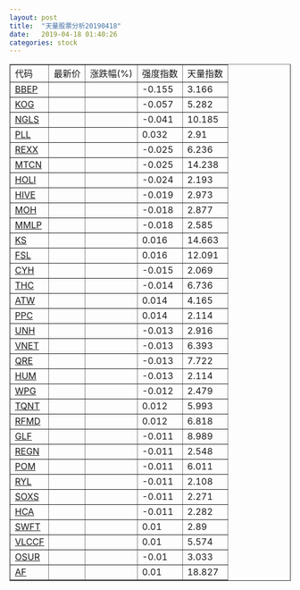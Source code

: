 ```yaml
---
layout: post
title:  "天量股票分析20190418"
date:   2019-04-18 01:40:26
categories: stock
---
```

<script type="text/javascript">
var stockList = []
stockList.push('gb_bbep');
stockList.push('gb_kog');
stockList.push('gb_ngls');
stockList.push('gb_pll');
stockList.push('gb_rexx');
stockList.push('gb_mtcn');
stockList.push('gb_holi');
stockList.push('gb_hive');
stockList.push('gb_moh');
stockList.push('gb_mmlp');
stockList.push('gb_ks');
stockList.push('gb_fsl');
stockList.push('gb_cyh');
stockList.push('gb_thc');
stockList.push('gb_atw');
stockList.push('gb_ppc');
stockList.push('gb_unh');
stockList.push('gb_vnet');
stockList.push('gb_qre');
stockList.push('gb_hum');
stockList.push('gb_wpg');
stockList.push('gb_tqnt');
stockList.push('gb_rfmd');
stockList.push('gb_glf');
stockList.push('gb_regn');
stockList.push('gb_pom');
stockList.push('gb_ryl');
stockList.push('gb_soxs');
stockList.push('gb_hca');
stockList.push('gb_swft');
stockList.push('gb_vlccf');
stockList.push('gb_osur');
stockList.push('gb_af');
</script>

<table border="1">
 <tr>
  <td>代码</td>
  <td>最新价</td>
  <td>涨跌幅(%)</td>
 <td>强度指数</td>
 <td>天量指数</td>
</tr>
  <tr id="bbep"><td><a href="http://stock.finance.sina.com.cn/usstock/quotes/BBEP.html" target="_blank">BBEP</a></td><td></td><td></td><td>-0.155</td><td>3.166</td></tr>
  <tr id="kog"><td><a href="http://stock.finance.sina.com.cn/usstock/quotes/KOG.html" target="_blank">KOG</a></td><td></td><td></td><td>-0.057</td><td>5.282</td></tr>
  <tr id="ngls"><td><a href="http://stock.finance.sina.com.cn/usstock/quotes/NGLS.html" target="_blank">NGLS</a></td><td></td><td></td><td>-0.041</td><td>10.185</td></tr>
  <tr id="pll"><td><a href="http://stock.finance.sina.com.cn/usstock/quotes/PLL.html" target="_blank">PLL</a></td><td></td><td></td><td>0.032</td><td>2.91</td></tr>
  <tr id="rexx"><td><a href="http://stock.finance.sina.com.cn/usstock/quotes/REXX.html" target="_blank">REXX</a></td><td></td><td></td><td>-0.025</td><td>6.236</td></tr>
  <tr id="mtcn"><td><a href="http://stock.finance.sina.com.cn/usstock/quotes/MTCN.html" target="_blank">MTCN</a></td><td></td><td></td><td>-0.025</td><td>14.238</td></tr>
  <tr id="holi"><td><a href="http://stock.finance.sina.com.cn/usstock/quotes/HOLI.html" target="_blank">HOLI</a></td><td></td><td></td><td>-0.024</td><td>2.193</td></tr>
  <tr id="hive"><td><a href="http://stock.finance.sina.com.cn/usstock/quotes/HIVE.html" target="_blank">HIVE</a></td><td></td><td></td><td>-0.019</td><td>2.973</td></tr>
  <tr id="moh"><td><a href="http://stock.finance.sina.com.cn/usstock/quotes/MOH.html" target="_blank">MOH</a></td><td></td><td></td><td>-0.018</td><td>2.877</td></tr>
  <tr id="mmlp"><td><a href="http://stock.finance.sina.com.cn/usstock/quotes/MMLP.html" target="_blank">MMLP</a></td><td></td><td></td><td>-0.018</td><td>2.585</td></tr>
  <tr id="ks"><td><a href="http://stock.finance.sina.com.cn/usstock/quotes/KS.html" target="_blank">KS</a></td><td></td><td></td><td>0.016</td><td>14.663</td></tr>
  <tr id="fsl"><td><a href="http://stock.finance.sina.com.cn/usstock/quotes/FSL.html" target="_blank">FSL</a></td><td></td><td></td><td>0.016</td><td>12.091</td></tr>
  <tr id="cyh"><td><a href="http://stock.finance.sina.com.cn/usstock/quotes/CYH.html" target="_blank">CYH</a></td><td></td><td></td><td>-0.015</td><td>2.069</td></tr>
  <tr id="thc"><td><a href="http://stock.finance.sina.com.cn/usstock/quotes/THC.html" target="_blank">THC</a></td><td></td><td></td><td>-0.014</td><td>6.736</td></tr>
  <tr id="atw"><td><a href="http://stock.finance.sina.com.cn/usstock/quotes/ATW.html" target="_blank">ATW</a></td><td></td><td></td><td>0.014</td><td>4.165</td></tr>
  <tr id="ppc"><td><a href="http://stock.finance.sina.com.cn/usstock/quotes/PPC.html" target="_blank">PPC</a></td><td></td><td></td><td>0.014</td><td>2.114</td></tr>
  <tr id="unh"><td><a href="http://stock.finance.sina.com.cn/usstock/quotes/UNH.html" target="_blank">UNH</a></td><td></td><td></td><td>-0.013</td><td>2.916</td></tr>
  <tr id="vnet"><td><a href="http://stock.finance.sina.com.cn/usstock/quotes/VNET.html" target="_blank">VNET</a></td><td></td><td></td><td>-0.013</td><td>6.393</td></tr>
  <tr id="qre"><td><a href="http://stock.finance.sina.com.cn/usstock/quotes/QRE.html" target="_blank">QRE</a></td><td></td><td></td><td>-0.013</td><td>7.722</td></tr>
  <tr id="hum"><td><a href="http://stock.finance.sina.com.cn/usstock/quotes/HUM.html" target="_blank">HUM</a></td><td></td><td></td><td>-0.013</td><td>2.114</td></tr>
  <tr id="wpg"><td><a href="http://stock.finance.sina.com.cn/usstock/quotes/WPG.html" target="_blank">WPG</a></td><td></td><td></td><td>-0.012</td><td>2.479</td></tr>
  <tr id="tqnt"><td><a href="http://stock.finance.sina.com.cn/usstock/quotes/TQNT.html" target="_blank">TQNT</a></td><td></td><td></td><td>0.012</td><td>5.993</td></tr>
  <tr id="rfmd"><td><a href="http://stock.finance.sina.com.cn/usstock/quotes/RFMD.html" target="_blank">RFMD</a></td><td></td><td></td><td>0.012</td><td>6.818</td></tr>
  <tr id="glf"><td><a href="http://stock.finance.sina.com.cn/usstock/quotes/GLF.html" target="_blank">GLF</a></td><td></td><td></td><td>-0.011</td><td>8.989</td></tr>
  <tr id="regn"><td><a href="http://stock.finance.sina.com.cn/usstock/quotes/REGN.html" target="_blank">REGN</a></td><td></td><td></td><td>-0.011</td><td>2.548</td></tr>
  <tr id="pom"><td><a href="http://stock.finance.sina.com.cn/usstock/quotes/POM.html" target="_blank">POM</a></td><td></td><td></td><td>-0.011</td><td>6.011</td></tr>
  <tr id="ryl"><td><a href="http://stock.finance.sina.com.cn/usstock/quotes/RYL.html" target="_blank">RYL</a></td><td></td><td></td><td>-0.011</td><td>2.108</td></tr>
  <tr id="soxs"><td><a href="http://stock.finance.sina.com.cn/usstock/quotes/SOXS.html" target="_blank">SOXS</a></td><td></td><td></td><td>-0.011</td><td>2.271</td></tr>
  <tr id="hca"><td><a href="http://stock.finance.sina.com.cn/usstock/quotes/HCA.html" target="_blank">HCA</a></td><td></td><td></td><td>-0.011</td><td>2.282</td></tr>
  <tr id="swft"><td><a href="http://stock.finance.sina.com.cn/usstock/quotes/SWFT.html" target="_blank">SWFT</a></td><td></td><td></td><td>0.01</td><td>2.89</td></tr>
  <tr id="vlccf"><td><a href="http://stock.finance.sina.com.cn/usstock/quotes/VLCCF.html" target="_blank">VLCCF</a></td><td></td><td></td><td>0.01</td><td>5.574</td></tr>
  <tr id="osur"><td><a href="http://stock.finance.sina.com.cn/usstock/quotes/OSUR.html" target="_blank">OSUR</a></td><td></td><td></td><td>-0.01</td><td>3.033</td></tr>
  <tr id="af"><td><a href="http://stock.finance.sina.com.cn/usstock/quotes/AF.html" target="_blank">AF</a></td><td></td><td></td><td>0.01</td><td>18.827</td></tr>
</table>
